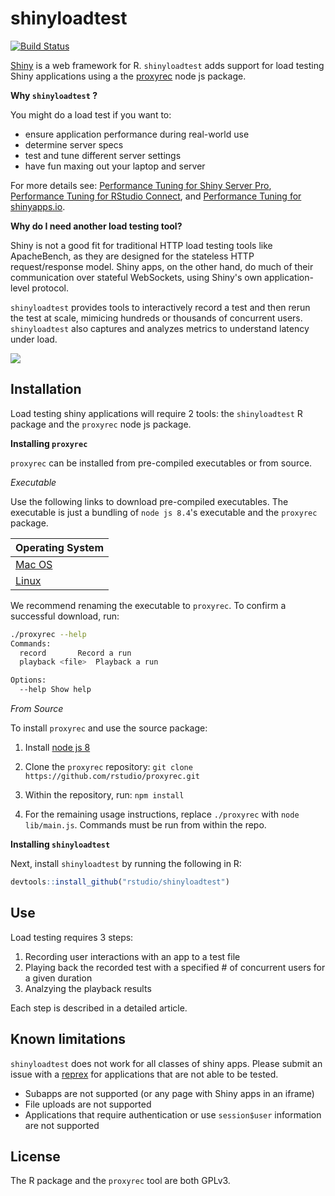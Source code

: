 # shinyloadtest
[![Build Status](https://travis-ci.org/rstudio/shinyloadtest.svg?branch=master)](https://travis-ci.org/rstudio/shinyloadtest)

[Shiny](https://shiny.rstudio.com) is a web framework for R. `shinyloadtest`
adds support for load testing Shiny applications using a the
[proxyrec](https://github.com/rstudio/proxyrec) node js package. 

**Why `shinyloadtest` ?**

You might do a load test if you want to:
-  ensure application performance during real-world use 
-  determine server specs
-  test and tune different server settings
-  have fun maxing out your laptop and server

For more details see:
[Performance Tuning for Shiny Server
Pro](https://support.rstudio.com/hc/en-us/articles/220546267-Scaling-and-Performance-Tuning-Applications-in-Shiny-Server-Pro),
[Performance Tuning for RStudio
Connect](https://support.rstudio.com/hc/en-us/articles/231874748), and
[Performance Tuning for
shinyapps.io](http://shiny.rstudio.com/articles/scaling-and-tuning.html).

**Why do I need another load testing tool?**

Shiny is not a good fit for traditional HTTP load testing tools like
ApacheBench, as they are designed for the stateless HTTP request/response model.
Shiny apps, on the other hand, do much of their communication over stateful
WebSockets, using Shiny's own application-level protocol.

`shinyloadtest` provides tools to interactively record a test and then rerun the
test at scale, mimicing hundreds or thousands of concurrent users.
`shinyloadtest` also captures and analyzes metrics to understand latency under
load.  

![](img/sample_concurrency_plot.png)

## Installation

Load testing shiny applications will require 2 tools: the `shinyloadtest` R
package and the `proxyrec` node js package. 

**Installing `proxyrec`**

`proxyrec` can be installed from pre-compiled executables or from source.

*Executable*

Use the following links to download pre-compiled executables. The executable is just a bundling of `node js 8.4`'s executable and the `proxyrec` package.

|Operating System|
|----------------|
|[Mac OS](https://s3-us-west-2.amazonaws.com/rstudio-proxyrec-execs/rstudio/proxyrec/44/44.1/main-macos)|
|[Linux](https://s3-us-west-2.amazonaws.com/rstudio-proxyrec-execs/rstudio/proxyrec/44/44.1/main-linux)|


We recommend renaming the executable to `proxyrec`. To confirm a successful
download, run: 

```bash
./proxyrec --help
Commands:
  record	   Record a run
  playback <file>  Playback a run

Options:
  --help Show help
```

*From Source*

To install `proxyrec` and use the source package:

1. Install [node js 8](https://nodejs.org/en/download/current/)

2. Clone the `proxyrec` repository: `git clone https://github.com/rstudio/proxyrec.git`

3. Within the repository, run: `npm install`

4. For the remaining usage instructions, replace `./proxyrec` with `node
lib/main.js`. Commands must be run from within the repo.

**Installing `shinyloadtest`**

Next, install `shinyloadtest` by running the following in R:

```r
devtools::install_github("rstudio/shinyloadtest")
```

## Use

Load testing requires 3 steps: 

1. Recording user interactions with an app to a test file
2. Playing back the recorded test with a specified # of concurrent users for a
given duration
3. Analzying the playback results

Each step is described in a detailed article.

## Known limitations 

`shinyloadtest` does not work for all classes of shiny apps. Please submit an
issue with a [reprex](https://github.com/tidyverse/reprex) for applications that are not able to be tested.
 
- Subapps are not supported (or any page with Shiny apps in an iframe) 
- File uploads are not supported
- Applications that require authentication or use `session$user` information are not supported

## License

The R package and the `proxyrec` tool are both GPLv3.
